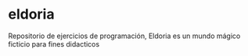 # eldoria
Repositorio de ejercicios de programación, Eldoria es un mundo mágico ficticio para fines didacticos
